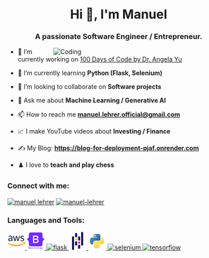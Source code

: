 <!---![MasterHead](https://media2.giphy.com/media/v1.Y2lkPTc5MGI3NjExN2hoc3J3eW10bDZxeTJ2enhmNzQxcjVpaHJsb2xjaHg4cTRvcmRjMCZlcD12MV9pbnRlcm5hbF9naWZfYnlfaWQmY3Q9Zw/3ohhwJlKHGchQUtvBS/giphy.gif)--->
<h1 align="center">Hi 👋, I'm Manuel</h1>
<h3 align="center">A passionate Software Engineer / Entrepreneur.</h3>
<img align="right" alt="Coding" width="400" src="https://media1.giphy.com/media/v1.Y2lkPTc5MGI3NjExZjMxdmk4d3d0d3Qxd291cnZreDVoeGtmdnRuNXNjdXMyd3A3cmNpayZlcD12MV9pbnRlcm5hbF9naWZfYnlfaWQmY3Q9Zw/pOEbLRT4SwD35IELiQ/giphy.gif">

- 🔭 I’m currently working on [100 Days of Code by Dr. Angela Yu](https://www.udemy.com/course/100-days-of-code/)

- 🌱 I’m currently learning **Python (Flask, Selenium)**

- 👯 I’m looking to collaborate on **Software projects**

- 💬 Ask me about **Machine Learning / Generative AI**

- 📫 How to reach me **manuel.lehrer.official@gmail.com**

- 📈 I make YouTube videos about **Investing / Finance**

- ✍️ My Blog: **https://blog-for-deployment-pjaf.onrender.com**

- ♟️ I love to **teach and play chess**

<h3 align="left">Connect with me:</h3>
<p align="left">
<a href="https://www.linkedin.com/in/manuel-lehrer-5493532b9/" target="blank"><img align="center" src="https://raw.githubusercontent.com/rahuldkjain/github-profile-readme-generator/master/src/images/icons/Social/linked-in-alt.svg" alt="manuel lehrer" height="30" width="40" /></a>
<a href="https://www.youtube.com/@manuel-lehrer" target="blank"><img align="center" src="https://raw.githubusercontent.com/rahuldkjain/github-profile-readme-generator/master/src/images/icons/Social/youtube.svg" alt="manuel-lehrer" height="30" width="40" /></a>
</p>

<h3 align="left">Languages and Tools:</h3>
<p align="left"> <a href="https://aws.amazon.com" target="_blank" rel="noreferrer"> <img src="https://raw.githubusercontent.com/devicons/devicon/master/icons/amazonwebservices/amazonwebservices-original-wordmark.svg" alt="aws" width="40" height="40"/> </a> <a href="https://getbootstrap.com" target="_blank" rel="noreferrer"> <img src="https://raw.githubusercontent.com/devicons/devicon/master/icons/bootstrap/bootstrap-plain-wordmark.svg" alt="bootstrap" width="40" height="40"/> </a> <a href="https://flask.palletsprojects.com/" target="_blank" rel="noreferrer"> <img src="https://www.vectorlogo.zone/logos/pocoo_flask/pocoo_flask-icon.svg" alt="flask" width="40" height="40"/> </a> <a href="https://pandas.pydata.org/" target="_blank" rel="noreferrer"> <img src="https://raw.githubusercontent.com/devicons/devicon/2ae2a900d2f041da66e950e4d48052658d850630/icons/pandas/pandas-original.svg" alt="pandas" width="40" height="40"/> </a> <a href="https://www.python.org" target="_blank" rel="noreferrer"> <img src="https://raw.githubusercontent.com/devicons/devicon/master/icons/python/python-original.svg" alt="python" width="40" height="40"/> </a> <a href="https://www.selenium.dev" target="_blank" rel="noreferrer"> <img src="https://raw.githubusercontent.com/detain/svg-logos/780f25886640cef088af994181646db2f6b1a3f8/svg/selenium-logo.svg" alt="selenium" width="40" height="40"/> </a> <a href="https://www.tensorflow.org" target="_blank" rel="noreferrer"> <img src="https://www.vectorlogo.zone/logos/tensorflow/tensorflow-icon.svg" alt="tensorflow" width="40" height="40"/> </a> </p>



<!---
Manuel-Lehrer/Manuel-Lehrer is a ✨ special ✨ repository because its `README.md` (this file) appears on your GitHub profile.
You can click the Preview link to take a look at your changes.
--->
